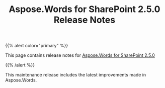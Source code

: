﻿---
title: Aspose.Words for SharePoint 2.5.0 Release Notes
articleTitle: Aspose.Words for SharePoint 2.5.0 Release Notes
linktitle: Aspose.Words for SharePoint 2.5.0 Release Notes
description: "Aspose.Words for SharePoint 2.5.0 Release Notes – the latest updates and fixes."
type: docs
weight: 20
url: /sharepoint/aspose-words-for-sharepoint-2-5-0-release-notes/
---

{{% alert color="primary" %}}

This page contains release notes for [Aspose.Words for SharePoint 2.5.0](https://downloads.aspose.com/words/sharepoint/new-releases/aspose.words-for-sharepoint-2.5.0/)

{{% /alert %}}

This maintenance release includes the latest improvements made in Aspose.Words. 
